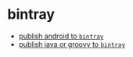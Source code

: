 # bintray

* [publish android to `bintray`](./bintray-android.gradle)
* [publish java or groovy to `bintray`](./bintray-jvm.gradle)
